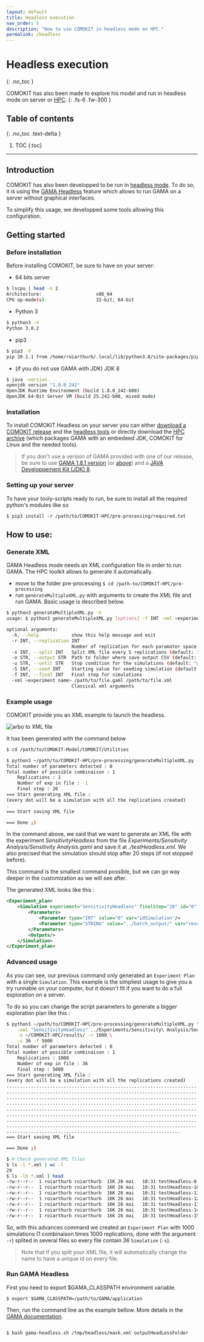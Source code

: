 ```yaml
---
layout: default
title: Headless execution
nav_order: 5
description: "How to use COMOKIT in headless mode on HPC."
permalink: /headless
---
```


# Headless execution
{: .no_toc }

COMOKIT has also been made to explore his model and run in headless mode on server or [HPC](https://en.wikipedia.org/wiki/High-performance_computing).
{: .fs-6 .fw-300 }

## Table of contents
{: .no_toc .text-delta }

1. TOC
{:toc}

---

## Introduction

COMOKIT has also been developped to be run in [headless mode](https://en.wikipedia.org/wiki/Headless_software). To do so, it is using the [GAMA Headless](https://gama-platform.github.io/wiki/Headless) feature which allows to run GAMA on a server without graphical interfaces. 

To simplify this usage, we developped some tools allowing this configuration.

## Getting started

### Before installation

Before installing COMOKIT, be sure to have on your server:

- 64 bits server
```bash
$ lscpu | head -n 2
Architecture:                    x86_64
CPU op-mode(s):                  32-bit, 64-bit
```
- Python 3
```bash
$ python3 -V
Python 3.8.2
```
- pip3
```bash
$ pip3 -V
pip 20.1.1 from /home/roiarthurb/.local/lib/python3.8/site-packages/pip (python 3.8)
```
- (if you do not use GAMA with JDK) JDK 8
```bash
$ java -version
openjdk version "1.8.0_242"
OpenJDK Runtime Environment (build 1.8.0_242-b08)
OpenJDK 64-Bit Server VM (build 25.242-b08, mixed mode)
```

### Installation

To install COMOKIT Headless on your server you can either [download a COMOKIT release](https://github.com/COMOKIT/COMOKIT-Model/releases/) and the [headless tools](https://github.com/COMOKIT/COMOKIT-HPC) or directly download the [HPC archive](https://github.com/COMOKIT/COMOKIT-HPC/releases/) (which packages GAMA with an embedeed JDK, COMOKIT for Linux and the needed tools).

> If you don't use a version of GAMA provided with one of our release, be sure to use [GAMA 1.8.1 version](https://github.com/gama-platform/gama/releases/tag/1.8.1) (or [above](https://github.com/gama-platform/gama/releases)) and a [JAVA Developpement Kit (JDK) 8](https://en.wikipedia.org/wiki/Java_version_history#Java_SE_8).

### Setting up your server

  
To have your tooly-scripts ready to run, be sure to install all the required python's modules like so

```
$ pip3 install -r /path/to/COMOKIT-HPC/pre-processing/required.txt
```

## How to use:

### Generate XML

GAMA Headless mode needs an XML configuration file in order to run GAMA. The HPC toolkit allows to generate it automatically.

- move to the folder pre-processing ``$ cd /path-to/COMOKIT-HPC/pre-processing``
- run `generateMultipleXML.py` with arguments to create the XML file and run GAMA. Basic usage is described below.

```bash
$ python3 generateMultipleXML.py -h
usage: $ python3 generateMultipleXML.py [options] -f INT -xml <experiment name> /path/to/file.gaml /path/to/file.xml

optional arguments:
  -h, --help            show this help message and exit
  -r INT, --replication INT
                        Number of replication for each paramater space (default: 1)
  -s INT, --split INT   Split XML file every S replications (default: 1)
  -o STR, --output STR  Path to folder where save output CSV (default: "../../batch_output")
  -u STR, --until STR   Stop condition for the simulations (default: "world.sim_stop()")
  -S INT, --seed INT    Starting value for seeding simulation (default: 0)
  -f INT, --final INT   Final step for simulations
  -xml <experiment name> /path/to/file.gaml /path/to/file.xml
                        Classical xml arguments
```

### Example usage

COMOKIT provide you an XML example to launch the headless.

![arbo to XML file](assets/images/arboToXMLFile.png)

It has been generated with the command below

```bash
$ cd /path/to/COMOKIT-Model/COMOKIT/Utilities

$ python3 ~/path/to/COMOKIT-HPC/pre-processing/generateMultipleXML.py -xml "SensitivityHeadless" ../Experiments/Sensitivity\ Analysis/Sensitivity\ Analysis.gaml  ./testHeadless.xml -f 20 
Total number of parameters detected : 0
Total number of possible combinaison : 1
	Replications : 1
	Number of exp in file : -1
	Final step : 20
=== Start generating XML file :
(every dot will be a simulation with all the replications created)
.
=== Start saving XML file

=== Done ;)
```

In the command above, we said that we want to generate an XML file with the experiment _SensitivityHeadless_ from the file _Experiments/Sensitivity Analysis/Sensitivity Analysis.gaml_ and save it at _./testHeadless.xml_. We also precised that the simulation should stop after 20 steps (if not stopped before).

This command is the smallest command possible, but we can go way deeper in the customization as we will see after.

The generated XML looks like this :

```xml
<Experiment_plan>
	<Simulation experiment="SensitivityHeadless" finalStep="20" id="0" seed="0" sourcePath="../Experiments/Sensitivity Analysis/Sensitivity Analysis.gaml" until="world.sim_stop()">
		<Parameters>
			<Parameter type="INT" value="0" var="idSimulation"/>
			<Parameter type="STRING" value="../batch_output/" var="result_folder"/>
		</Parameters>
		<Outputs/>
	</Simulation>
</Experiment_plan>
```

### Advanced usage

As you can see, our previous command only generated an `Experiment Plan` with a single `Simulation`. This example is the simpliest usage to give you a try runnable on your computer, but it doesn't fit if you want to do a full exploration on a server. 

To do so you can change the script parameters to generate a bigger exploration plan like this :

```bash
$ python3 ~/path/to/COMOKIT-HPC/pre-processing/generateMultipleXML.py \
	-xml "SensitivityHeadless" ../Experiments/Sensitivity\ Analysis/Sensitivity\ Analysis.gaml  ./testHeadless.xml \
	-o ~/COMOKIT-HPC/results/ -r 1000 \
	-s 36 -f 5000
Total number of parameters detected : 0
Total number of possible combinaison : 1
	Replications : 1000
	Number of exp in file : 36
	Final step : 5000
=== Start generating XML file :
(every dot will be a simulation with all the replications created)
.....................................................................................................................
.....................................................................................................................
.....................................................................................................................
.....................................................................................................................
.....................................................................................................................
.....................................................................................................................
.....................................................................................................................
.....................................................................................................................
................................................................
=== Start saving XML file

=== Done ;)

$ # Check generated XML files
$ ls -l *.xml | wc -l
29
$ ls -lh *.xml | head  
-rw-r--r--  1 roiarthurb roiarthurb  15K 26 mai   10:31 testHeadless-0.xml
-rw-r--r--  1 roiarthurb roiarthurb  16K 26 mai   10:31 testHeadless-10.xml
-rw-r--r--  1 roiarthurb roiarthurb  16K 26 mai   10:31 testHeadless-11.xml
-rw-r--r--  1 roiarthurb roiarthurb  16K 26 mai   10:31 testHeadless-12.xml
-rw-r--r--  1 roiarthurb roiarthurb  16K 26 mai   10:31 testHeadless-13.xml
-rw-r--r--  1 roiarthurb roiarthurb  16K 26 mai   10:31 testHeadless-14.xml
-rw-r--r--  1 roiarthurb roiarthurb  16K 26 mai   10:31 testHeadless-15.xml
```

So, with this advances command we created an `Experiment Plan` with 1000 simulations (1 combinaison times 1000 replications, done with the argument `-r`) splited in several files so every file contain 36 `Simulation` (`-s`).

> Note that if you split your XML file, it will automatically change the name to have a unique id on every file.

### Run GAMA Headless
First you need to export $GAMA_CLASSPATH environment variable.
```
$ export $GAMA_CLASSPATH=/path/to/GAMA/application
```

Then, run the command line as the example bellow. More details in the [GAMA documentation](https://gama-platform.github.io/wiki/Headless#command).
```

$ bash gama-headless.sh /tmp/headless/mask.xml outputHeadLessFolder
```
